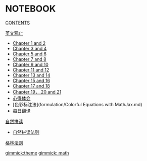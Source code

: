 # NOTEBOOK

[CONTENTS](navigation.md)

[英文观止]()

*   [Chapter 1 and 2](formulation/note1&amp;2.md)
*   [Chapter 3 and 4](formulation/note3&amp;4.md)
*   [Chapter 5 and 6](formulation/note5&amp;6.md)
*   [Chapter 7 and 8](formulation/note7&amp;8.md)
*   [Chapter 9 and 10](formulation/note9&amp;10.md)
*   [Chapter 11 and 12](formulation/note11&amp;12.md)
*   [Chapter 13 and 14](formulation/note13&14.md)
*   [Chapter 15 and 16](formulation/note15&16.md)
*   [Chapter 17 and 18](formulation/note17&18.md)  
*   [Chapter 19， 20 and 21](formulation/note19&20&21.md)
*   [心得体会](formulation/心得.md)
*   [色彩标注法](formulation/Colorful Equations with MathJax.md)
*   [每日翻译](formulation/每日翻译.md)

[自然拼读]()

*   [自然拼读法则](formulation/自然拼读.md)

[格林法则]()

[gimmick:theme](yeti)
[gimmick: math]()

<script type="text/x-mathjax-config">
  MathJax.Hub.Config({
    tex2jax: {
      inlineMath: [ ['$','$'], ["\\(","\\)"] ],
      processEscapes: true
    }
  });
</script>

<script type="text/x-mathjax-config">
    MathJax.Hub.Config({
      tex2jax: {
        skipTags: ['script', 'noscript', 'style', 'textarea', 'pre', 'code']
      }
    });
</script>

<script type="text/x-mathjax-config">
    MathJax.Hub.Queue(function() {
        var all = MathJax.Hub.getAllJax(), i;
        for(i=0; i < all.length; i += 1) {
            all[i].SourceElement().parentNode.className += ' has-jax';
        }
    });
</script>

<script type="text/javascript"
   src="http://cdn.mathjax.org/mathjax/latest/MathJax.js?config=TeX-AMS-MML_HTMLorMML">
</script>

<script type="text/x-mathjax-config">
  MathJax.Hub.Config({ TeX: { extensions: ["color.js"] }});
</script>